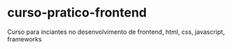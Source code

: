 # curso-pratico-frontend
Curso para inciantes no desenvolvimento de frontend, html, css, javascript, frameworks
